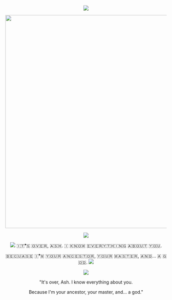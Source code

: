 #

<p align="center">
<img src="https://pixelbank.neocities.org/dividers/7936e2bf.gif">
</p>

<p align="center">
<img width=666 src="https://files.catbox.moe/gxxmb3.png">
</p>

<p align="center">
<img src="https://pixelbank.neocities.org/dividers/7936e2bf.gif">
</p>

<p align="center">
<img src="https://pixelbank.neocities.org/decome/wings/b64cb377.gif"> ​🇮​​🇹​❜​🇸​ ​🇴​​🇻​​🇪​​🇷​, ​🇦​​🇸​​🇭​. ​🇮​ ​🇰​​🇳​​🇴​​🇼​ ​🇪​​🇻​​🇪​​🇷​​🇾​​🇹​​🇭​​🇮​​🇳​​🇬​ ​🇦​​🇧​​🇴​​🇺​​🇹​ ​🇾​​🇴​​🇺​.
</p>
<p align="center">
​🇧​​🇪​​🇨​​🇺​​🇦​​🇸​​🇪​ ​🇮​❜​🇲​ ​🇾​​🇴​​🇺​​🇷​ ​🇦​​🇳​​🇨​​🇪​​🇸​​🇹​​🇴​​🇷​, ​🇾​​🇴​​🇺​​🇷​ ​🇲​​🇦​​🇸​​🇹​​🇪​​🇷​, ​🇦​​🇳​​🇩​... ​🇦​ ​🇬​​🇴​​🇩​. <img src="https://pixelbank.neocities.org/decome/wings/e432e8ed.gif">
</p>

<p align="center">
<img src="https://pixelbank.neocities.org/dividers/f02a774e.gif">
</p>

<p align="center">
"It's over, Ash. I know everything about you.
</p>
<p align="center">
Because I'm your ancestor, your master, and... a god."
</p>

#
